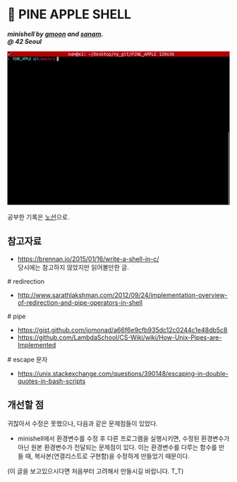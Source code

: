 # :pineapple: PINE APPLE SHELL
***minishell by [gmoon](https://github.com/moon9ua) and [sanam](https://github.com/simian114).***<br>
***@ 42 Seoul***

![GIF](GIF.gif)

공부한 기록은 [노션](https://www.notion.so/minishell-d7163467fb3b441f98b972b18e1447b8)으로.

## 참고자료

* https://brennan.io/2015/01/16/write-a-shell-in-c/ <br>
당시에는 참고하지 않았지만 읽어볼만한 글.

\# redirection
* http://www.sarathlakshman.com/2012/09/24/implementation-overview-of-redirection-and-pipe-operators-in-shell

\# pipe
* https://gist.github.com/iomonad/a66f6e9cfb935dc12c0244c1e48db5c8
* https://github.com/LambdaSchool/CS-Wiki/wiki/How-Unix-Pipes-are-Implemented

\# escape 문자
* https://unix.stackexchange.com/questions/390148/escaping-in-double-quotes-in-bash-scripts

## 개선할 점

귀찮아서 수정은 못했으나, 다음과 같은 문제점들이 있었다.

* minishell에서 환경변수를 수정 후 다른 프로그램을 실행시키면, 수정된 환경변수가 아닌 원본 환경변수가 전달되는 문제점이 있다. 이는 환경변수를 다루는 함수를 만들 때, 복사본(연결리스트로 구현함)을 수정하게 만들었기 때문이다.

(이 글을 보고있으시다면 처음부터 고려해서 만들시길 바랍니다. T_T)
